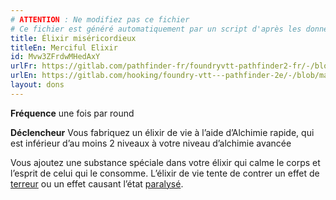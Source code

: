 ```yaml
---
# ATTENTION : Ne modifiez pas ce fichier
# Ce fichier est généré automatiquement par un script d'après les données du module Foundry VTT officiel et de sa traduction
title: Élixir miséricordieux
titleEn: Merciful Elixir
id: Mvw3ZFrdwMHedAxY
urlFr: https://gitlab.com/pathfinder-fr/foundryvtt-pathfinder2-fr/-/blob/master/data/feats/Mvw3ZFrdwMHedAxY.htm
urlEn: https://gitlab.com/hooking/foundry-vtt---pathfinder-2e/-/blob/master/packs/data/feats.db/merciful-elixir.json
layout: dons
---
```

**Fréquence** une fois par round

**Déclencheur** Vous fabriquez un élixir de vie à l’aide d’Alchimie rapide, qui est inférieur d’au moins 2 niveaux à votre niveau d’alchimie avancée

Vous ajoutez une substance spéciale dans votre élixir qui calme le corps et l’esprit de celui qui le consomme. L’élixir de vie tente de contrer un effet de [terreur](../sorts/terreur.html) ou un effet causant l’état [paralysé](../sorts/paralysie.html).

